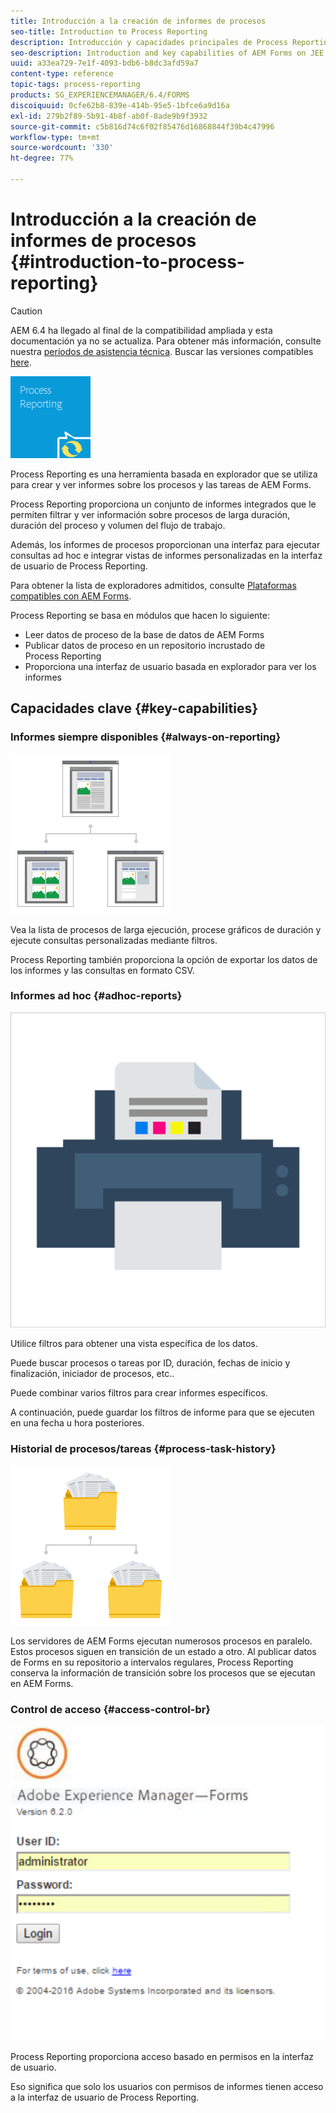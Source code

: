 ```yaml
---
title: Introducción a la creación de informes de procesos
seo-title: Introduction to Process Reporting
description: Introducción y capacidades principales de Process Reporting de AEM Forms en JEE
seo-description: Introduction and key capabilities of AEM Forms on JEE Process Reporting
uuid: a33ea729-7e1f-4093-bdb6-b8dc3afd59a7
content-type: reference
topic-tags: process-reporting
products: SG_EXPERIENCEMANAGER/6.4/FORMS
discoiquuid: 0cfe62b8-839e-414b-95e5-1bfce6a9d16a
exl-id: 279b2f89-5b91-4b8f-ab0f-8ade9b9f3932
source-git-commit: c5b816d74c6f02f85476d16868844f39b4c47996
workflow-type: tm+mt
source-wordcount: '330'
ht-degree: 77%

---
```


# Introducción a la creación de informes de procesos {#introduction-to-process-reporting}

>[!CAUTION]
>
>AEM 6.4 ha llegado al final de la compatibilidad ampliada y esta documentación ya no se actualiza. Para obtener más información, consulte nuestra [períodos de asistencia técnica](https://helpx.adobe.com/es/support/programs/eol-matrix.html). Buscar las versiones compatibles [here](https://experienceleague.adobe.com/docs/).

![Process-Reporting](assets/process-reporting.png)

Process Reporting es una herramienta basada en explorador que se utiliza para crear y ver informes sobre los procesos y las tareas de AEM Forms.

Process Reporting proporciona un conjunto de informes integrados que le permiten filtrar y ver información sobre procesos de larga duración, duración del proceso y volumen del flujo de trabajo.

Además, los informes de procesos proporcionan una interfaz para ejecutar consultas ad hoc e integrar vistas de informes personalizadas en la interfaz de usuario de Process Reporting.

Para obtener la lista de exploradores admitidos, consulte [Plataformas compatibles con AEM Forms](/help/forms/using/aem-forms-jee-supported-platforms.md).

Process Reporting se basa en módulos que hacen lo siguiente:

* Leer datos de proceso de la base de datos de AEM Forms
* Publicar datos de proceso en un repositorio incrustado de Process Reporting
* Proporciona una interfaz de usuario basada en explorador para ver los informes

## Capacidades clave {#key-capabilities}

### Informes siempre disponibles {#always-on-reporting}

![administración del sitio](assets/site-management.png)

Vea la lista de procesos de larga ejecución, procese gráficos de duración y ejecute consultas personalizadas mediante filtros.

Process Reporting también proporciona la opción de exportar los datos de los informes y las consultas en formato CSV.

### Informes ad hoc {#adhoc-reports}

![impresión-y-color](assets/print-&-colour.png)

Utilice filtros para obtener una vista específica de los datos.

Puede buscar procesos o tareas por ID, duración, fechas de inicio y finalización, iniciador de procesos, etc..

Puede combinar varios filtros para crear informes específicos.

A continuación, puede guardar los filtros de informe para que se ejecuten en una fecha u hora posteriores.

### Historial de procesos/tareas {#process-task-history}

![administración de archivos](assets/file-management.png)

Los servidores de AEM Forms ejecutan numerosos procesos en paralelo. Estos procesos siguen en transición de un estado a otro. Al publicar datos de Forms en su repositorio a intervalos regulares, Process Reporting conserva la información de transición sobre los procesos que se ejecutan en AEM Forms.

### Control de acceso {#access-control-br}

![sin título](assets/untitled.png)

Process Reporting proporciona acceso basado en permisos en la interfaz de usuario.

Eso significa que solo los usuarios con permisos de informes tienen acceso a la interfaz de usuario de Process Reporting.
